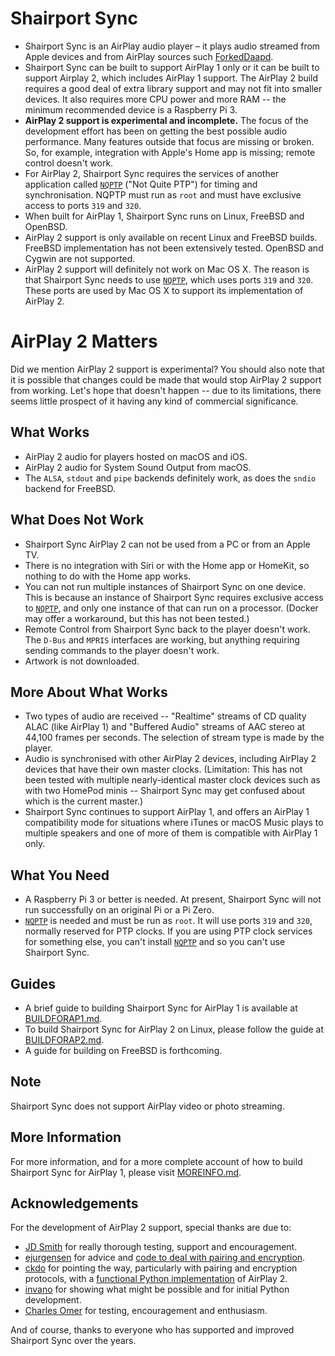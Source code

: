 
Shairport Sync
=============
* Shairport Sync is an AirPlay audio player – it plays audio streamed from Apple devices and from AirPlay sources such [ForkedDaapd](http://ejurgensen.github.io/forked-daapd/).
* Shairport Sync can be built to support AirPlay 1 only or it can be built to support Airplay 2, which includes AirPlay 1 support. The AirPlay 2 build requires a good deal of extra library support and may not fit into smaller devices. It also requires more CPU power and more RAM -- the minimum recommended device is a Raspberry Pi 3.
* **AirPlay 2 support is experimental and incomplete.** The focus of the development effort has been on getting the best possible audio performance. Many features outside that focus are missing or broken. So, for example, integration with Apple's Home app is missing; remote control doesn't work.
* For AirPlay 2, Shairport Sync requires the services of another application called [`NQPTP`](https://github.com/mikebrady/nqptp) ("Not Quite PTP") for timing and synchronisation. NQPTP must run as `root` and must have exclusive access to ports `319` and `320`.
* When built for AirPlay 1, Shairport Sync runs on Linux, FreeBSD and OpenBSD.
* AirPlay 2 support is only available on recent Linux and FreeBSD builds. FreeBSD implementation has not been extensively tested. OpenBSD and Cygwin are not supported.
* AirPlay 2 support will definitely not work on Mac OS X. The reason is that Shairport Sync needs to use [`NQPTP`](https://github.com/mikebrady/nqptp), which uses ports `319` and `320`. These ports are  used by Mac OS X to support its implementation of AirPlay 2.

AirPlay 2 Matters
====
Did we mention AirPlay 2 support is experimental? You should also note that it is possible that changes could be made that would stop AirPlay 2 support from working. Let's hope that doesn't happen -- due to its limitations, there seems little prospect of it having any kind of commercial significance.

What Works
---
* AirPlay 2 audio for players hosted on macOS and iOS.
* AirPlay 2 audio for System Sound Output from macOS.
* The `ALSA`, `stdout` and `pipe` backends definitely work, as does the `sndio` backend for FreeBSD.

What Does Not Work
---
* Shairport Sync AirPlay 2 can not be used from a PC or from an Apple TV.
* There is no integration with Siri or with the Home app or HomeKit, so nothing to do with the Home app works.
* You can not run multiple instances of Shairport Sync on one device. This is because an instance of Shairport Sync requires exclusive access to [`NQPTP`](https://github.com/mikebrady/nqptp), and only one instance of that can run on a processor. (Docker may offer a workaround, but this has not been tested.)
* Remote Control from Shairport Sync back to the player doesn't work. The `D-Bus` and `MPRIS` interfaces are working, but anything requiring sending commands to the player doesn't work.
* Artwork is not downloaded.

More About What Works
---
* Two types of audio are received -- "Realtime" streams of CD quality ALAC (like AirPlay 1) and "Buffered Audio" streams of AAC stereo at 44,100 frames per seconds. The selection of stream type is made by the player.
* Audio is synchronised with other AirPlay 2 devices, including AirPlay 2 devices that have their own master clocks. (Limitation: This has not been tested with multiple nearly-identical master clock devices such as with two HomePod minis -- Shairport Sync may get confused about which is the current master.)
* Shairport Sync continues to support AirPlay 1, and offers an AirPlay 1 compatibility mode for situations where iTunes or macOS Music plays to multiple speakers and one of more of them is compatible with AirPlay 1 only.

What You Need
---
* A Raspberry Pi 3 or better is needed. At present, Shairport Sync will not run successfully on an original Pi or a Pi Zero.
* [`NQPTP`](https://github.com/mikebrady/nqptp) is needed and must be run as `root`. It will use ports `319` and `320`, normally reserved for PTP clocks. If you are using PTP clock services for something else, you can't install [`NQPTP`](https://github.com/mikebrady/nqptp) and so you can't use Shairport Sync.

Guides
---
* A brief guide to building Shairport Sync for AirPlay 1 is available at [BUILDFORAP1.md](https://github.com/aillwee/shairport-sync/blob/development/BUILDFORAP1.md).
* To build Shairport Sync for AirPlay 2 on Linux, please follow the guide at [BUILDFORAP2.md](https://github.com/aillwee/shairport-sync/blob/development/BUILDFORAP2.md).
* A guide for building on FreeBSD is forthcoming.

Note
---
Shairport Sync does not support AirPlay video or photo streaming.

More Information
---
For more information, and for a more complete account of how to build Shairport Sync for AirPlay 1, please visit [MOREINFO.md](https://github.com/aillwee/shairport-sync/blob/development/MOREINFO.md).

Acknowledgements
---
For the development of AirPlay 2 support, special thanks are due to:
* [JD Smith](https://github.com/jdtsmith) for really thorough testing, support and encouragement.
* [ejurgensen](https://github.com/ejurgensen) for advice and [code to deal with pairing and encryption](https://github.com/ejurgensen/pair_ap).
* [ckdo](https://github.com/ckdo) for pointing the way, particularly with pairing and encryption protocols, with a [functional Python implementation](https://github.com/ckdo/airplay2-receiver) of AirPlay 2.
* [invano](https://github.com/invano) for showing what might be possible and for initial Python development.
* [Charles Omer](https://github.com/charlesomer) for testing, encouragement and enthusiasm.

And of course, thanks to everyone who has supported and improved Shairport Sync over the years.
